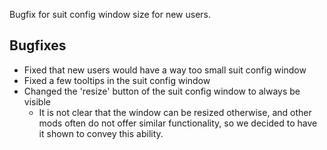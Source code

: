 Bugfix for suit config window size for new users.




## Bugfixes

- Fixed that new users would have a way too small suit config window
- Fixed a few tooltips in the suit config window
- Changed the 'resize' button of the suit config window to always be visible
  - It is not clear that the window can be resized otherwise, and other mods often do not offer similar functionality, so we decided to have it shown to convey this ability.
